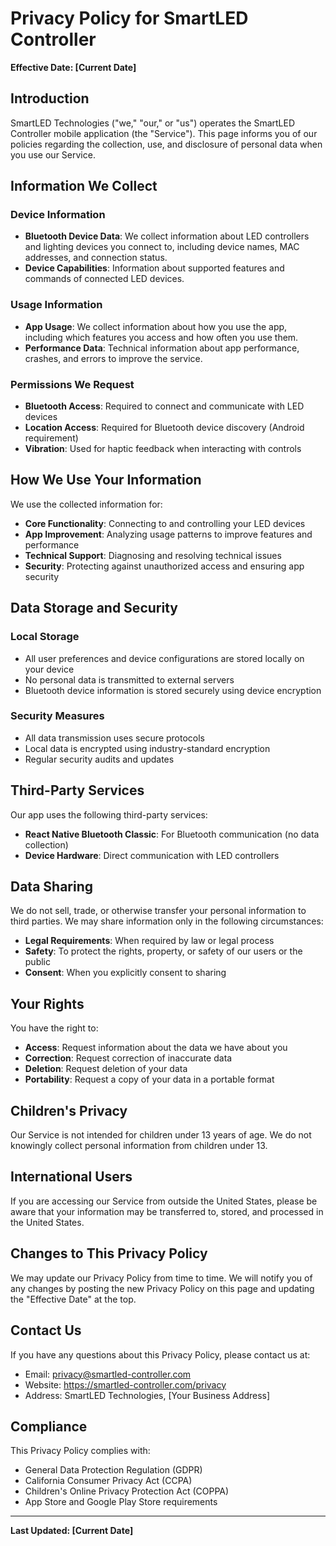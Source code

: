 # Privacy Policy for SmartLED Controller

**Effective Date: [Current Date]**

## Introduction

SmartLED Technologies ("we," "our," or "us") operates the SmartLED Controller mobile application (the "Service"). This page informs you of our policies regarding the collection, use, and disclosure of personal data when you use our Service.

## Information We Collect

### Device Information

- **Bluetooth Device Data**: We collect information about LED controllers and lighting devices you connect to, including device names, MAC addresses, and connection status.
- **Device Capabilities**: Information about supported features and commands of connected LED devices.

### Usage Information

- **App Usage**: We collect information about how you use the app, including which features you access and how often you use them.
- **Performance Data**: Technical information about app performance, crashes, and errors to improve the service.

### Permissions We Request

- **Bluetooth Access**: Required to connect and communicate with LED devices
- **Location Access**: Required for Bluetooth device discovery (Android requirement)
- **Vibration**: Used for haptic feedback when interacting with controls

## How We Use Your Information

We use the collected information for:

- **Core Functionality**: Connecting to and controlling your LED devices
- **App Improvement**: Analyzing usage patterns to improve features and performance
- **Technical Support**: Diagnosing and resolving technical issues
- **Security**: Protecting against unauthorized access and ensuring app security

## Data Storage and Security

### Local Storage

- All user preferences and device configurations are stored locally on your device
- No personal data is transmitted to external servers
- Bluetooth device information is stored securely using device encryption

### Security Measures

- All data transmission uses secure protocols
- Local data is encrypted using industry-standard encryption
- Regular security audits and updates

## Third-Party Services

Our app uses the following third-party services:

- **React Native Bluetooth Classic**: For Bluetooth communication (no data collection)
- **Device Hardware**: Direct communication with LED controllers

## Data Sharing

We do not sell, trade, or otherwise transfer your personal information to third parties. We may share information only in the following circumstances:

- **Legal Requirements**: When required by law or legal process
- **Safety**: To protect the rights, property, or safety of our users or the public
- **Consent**: When you explicitly consent to sharing

## Your Rights

You have the right to:

- **Access**: Request information about the data we have about you
- **Correction**: Request correction of inaccurate data
- **Deletion**: Request deletion of your data
- **Portability**: Request a copy of your data in a portable format

## Children's Privacy

Our Service is not intended for children under 13 years of age. We do not knowingly collect personal information from children under 13.

## International Users

If you are accessing our Service from outside the United States, please be aware that your information may be transferred to, stored, and processed in the United States.

## Changes to This Privacy Policy

We may update our Privacy Policy from time to time. We will notify you of any changes by posting the new Privacy Policy on this page and updating the "Effective Date" at the top.

## Contact Us

If you have any questions about this Privacy Policy, please contact us at:

- Email: privacy@smartled-controller.com
- Website: https://smartled-controller.com/privacy
- Address: SmartLED Technologies, [Your Business Address]

## Compliance

This Privacy Policy complies with:

- General Data Protection Regulation (GDPR)
- California Consumer Privacy Act (CCPA)
- Children's Online Privacy Protection Act (COPPA)
- App Store and Google Play Store requirements

---

**Last Updated: [Current Date]**
